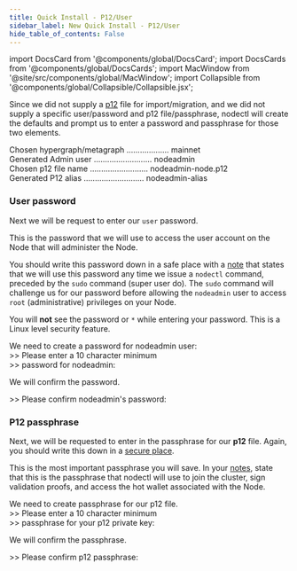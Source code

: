 ```yaml
---
title: Quick Install - P12/User
sidebar_label: New Quick Install - P12/User
hide_table_of_contents: False
---
```

<intro-end />

import DocsCard from '@components/global/DocsCard';
import DocsCards from '@components/global/DocsCards';
import MacWindow from '@site/src/components/global/MacWindow';
import Collapsible from '@components/global/Collapsible/Collapsible.jsx';

<head>
  <title>MainNet 2.0 Automation with nodectl</title>
  <meta
    name="description"
    content="nodectl new quick installation"
  />
</head>

Since we did not supply a [p12](/validate/validator/p12) file for import/migration, and we did not supply a specific user/password and p12 file/passphrase, nodectl will create the defaults and prompt us to enter a password and passphrase for those two elements.

<MacWindow>
  Chosen hypergraph/metagraph ................... mainnet<br />
  Generated Admin user .......................... nodeadmin<br />
  Chosen p12 file name .......................... nodeadmin-node.p12<br />
  Generated P12 alias ........................... nodeadmin-alias<br />
</MacWindow>

### User password

Next we will be request to enter our `user` password.  

This is the password that we will use to access the user account on the Node that will administer the Node.  

You should write this password down in a safe place with a [note](/validate/resources/nodectlNotes) that states that we will use this password any time we issue a `nodectl` command, preceded by the `sudo` command (super user do). The `sudo` command will challenge us for our password before allowing the `nodeadmin` user to access `root` (administrative) privileges on your Node.

You will **not** see the password or `*` while entering your password.  This is a Linux level security feature.

<MacWindow>
  We need to create a password for nodeadmin user:<br />
>> Please enter a 10 character minimum<br />
>> password for nodeadmin:<br /> 
</MacWindow>

We will confirm the password.

<MacWindow>
>> Please confirm nodeadmin's password: <br /> 
</MacWindow>

### P12 passphrase

Next, we will be requested to enter in the passphrase for our **p12** file.  Again, you should write this down in a [secure place](/validate/resources/nodectlNotes).  

This is the most important passphrase you will save.  In your [notes](/validate/resources/nodectlNotes), state that this is the passphrase that nodectl will use to join the cluster, sign validation proofs, and access the hot wallet associated with the Node.

<MacWindow>
We need to create passphrase for our p12 file.<br />
>> Please enter a 10 character minimum<br />
>> passphrase for your p12 private key:<br />
</MacWindow>

We will confirm the passphrase.

<MacWindow>
>> Please confirm p12 passphrase:<br />
</MacWindow>


        


